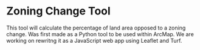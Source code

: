 # Zoning Change Tool
This tool will calculate the percentage of land area opposed to a zoning change. Was first made as a Python tool to be used within ArcMap. We are working on rewritng it as a JavaScript web app using Leaflet and Turf.
